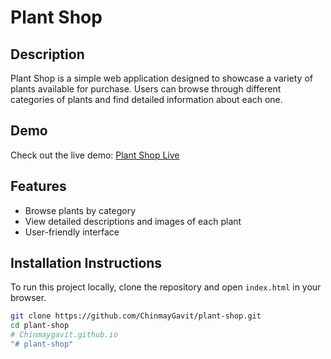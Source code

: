 # Plant Shop

## Description
Plant Shop is a simple web application designed to showcase a variety of plants available for purchase. Users can browse through different categories of plants and find detailed information about each one.

## Demo
Check out the live demo: [Plant Shop Live](https://chinmaygavit.github.io/plant-shop)

## Features
- Browse plants by category
- View detailed descriptions and images of each plant
- User-friendly interface

## Installation Instructions
To run this project locally, clone the repository and open `index.html` in your browser.

```bash
git clone https://github.com/ChinmayGavit/plant-shop.git
cd plant-shop
# Chinmaygavit.github.io
"# plant-shop" 
